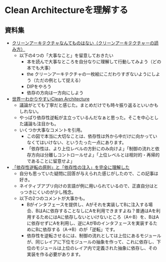# Clean Architectureを理解する

## 資料集

- [クリーンアーキテクチャなんてものはない（クリーンアーキテクチャーの読み方）](https://yyyank.blogspot.com/2021/06/there-is-no-clean-architecture.html)
  - 以下の4つの「大事なこと」を留意しておきたい
    - 本を読んで大事なところを自分なりに理解して行動してみよう（どの本でも大事）
    - the クリーンアーキテクチャの一枚絵にこだわりすぎないようにしよう（ただの例として捉える）
    - DIPをやろう
    - 依存の方向は一方向にしよう
- [世界一わかりやすいClean Architecture](https://www.nuits.jp/entry/easiest-clean-architecture-2019-09)
  - 議論がとても丁寧だと感じた。まとめだけでも時々振り返るといいかもしれない。
  - やっぱり依存性逆転が主立っているんだなぁと思った。そこを中心とした議論も注目かも。
  - いくつか大事なコメントを引用。
    - この図で本当に大切なことは、依存性は外から中だけに向かっていなくてはいけない、というたった一点にあります。
    - 「依存性は、より上位レベルの方針にのみ向けよ」「制御の流れと依存方向は分離しコントロールせよ」「上位レベルとは相対的・再帰的であることに留意せよ」
- [「依存性逆転の原則」と「依存性の注入」を完全に理解した](https://qiita.com/uhooi/items/03ec6b7f0adc68610426)
  - 自分も思っていた疑問に回答が与えられた感じがしたので、この記事は好き。
  - ネイティブアプリ向けの言語が例に用いられているので、正直自分はとっつきにくいのが少し残念。
  - 以下の2つのコメントが大事かも。
    - Bがインタフェースを提供し、Aがそれを実装してBに注入する場合、BはAに依存することなしにAを利用できますよね？普通はAを利用するためにはAに依存しないといけないところ（A←B）を、BはAに依存せずにAを利用し、逆にAがBのインタフェースを実装するためにBに依存する（A→B）のが「逆転」です。
    - 依存性を逆転させるには、制御の流れとしては上位にあるモジュールが、同じレイアに下位モジュールの抽象を作って、これに依存し、下位のモジュールは上位のレイア内で定義された抽象に依存し、その実装を作る必要があります。

